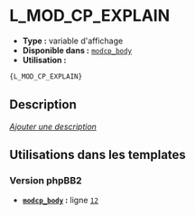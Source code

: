 # L_MOD_CP_EXPLAIN
* __Type :__ variable d'affichage
* __Disponible dans :__ [`modcp_body`](../tpl/var/modcp_body.md)
* __Utilisation :__

```html
{L_MOD_CP_EXPLAIN}
```

## Description
[*Ajouter une description*](https://fa-tvars.appspot.com/var/L_MOD_CP_EXPLAIN)

## Utilisations dans les templates

### Version phpBB2
* __[`modcp_body`](../tpl/var/modcp_body.md#readme) :__ ligne [`12`](../tpl/src/subsilver/modcp_body.tpl#L12)